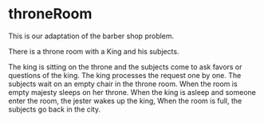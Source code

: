 # throneRoom

This is our adaptation of the barber shop problem.

There is a throne room with a King and his subjects. 

The king is sitting on the throne and the subjects come to ask favors or questions of the king.
The king processes the request one by one.
The subjects wait on an empty chair in the throne room.
When the room is empty majesty sleeps on her throne.
When the king is asleep and someone enter the room, the jester wakes up the king, 
When the room is full, the subjects go back in the city. 